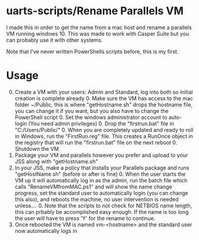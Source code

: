 # uarts-scripts/Rename Parallels VM

I made this in order to get the name from a mac host and rename a parallels VM running windows 10. This was made to work with Casper Suite but you can probably use it with other systems.

Note that I've never written PowerShells scripts before, this is my first.

# Usage

0. Create a VM with your users: Admin and Standard, log into both so initial creation is complete already
	0. Make sure the VM has access to the mac folder ~/Public, this is where "getHostname.sh" drops the hostname file, you can change it if you want, but you also have to change the PowerShell script
	0. Set the windows administrator account to auto-login (You need admin privileges)
	0. Drop the "firstrun.bat" file in "C:/Users/Public/"
	0. When you are completely updated and ready to roll in Windows, run the "FirstRun.reg" file.  This creates a RunOnce object in the registry that will run the "firstrun.bat" file on the next reboot
	0. Shutdown the VM
0. Package your VM and parallels however you prefer and upload to your JSS along with "getHostname.sh"
0. In your JSS, make a policy that installs your Parallels package and runs "getHostName.sh" (before or after is fine)
	0. When the user starts the VM up it will automatically log in as the admin, run the batch file which calls "RenameVMfromMAC.ps1" and will show the name change progress, set the standard user to automatically login (you can change this also), and reboots the machine, no user intervention is needed unless.... 
		0. Note that the scripts to not check for NETBIOS name length, this can prbably be accomplished easy enough.  If the name is too long the user will have to press 'Y' for the rename to continue.
0. Once rebooted the VM is named vm-\<hostname\> and the standard user now automatically logs in

